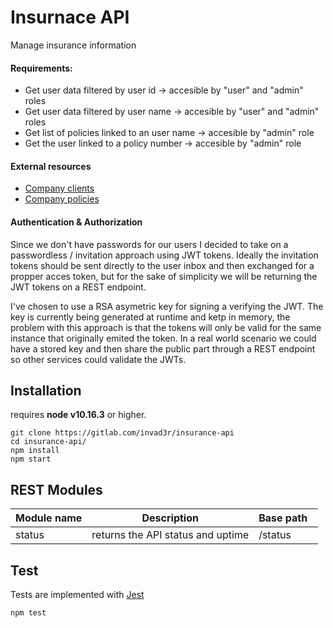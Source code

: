 # Insurnace API
Manage insurance information

#### Requirements:
- Get user data filtered by user id -> accesible by "user" and "admin" roles
- Get user data filtered by user name -> accesible by "user" and "admin" roles
- Get list of policies linked to an user name -> accesible by "admin" role
- Get the user linked to a policy number -> accesible by "admin" role 

#### External resources
- [Company clients](https://www.mocky.io/v2/5808862710000087232b75ac) 
- [Company policies](https://www.mocky.io/v2/580891a4100000e8242b75c5)

#### Authentication & Authorization
Since we don't have passwords for our users I decided to take on a passwordless / invitation 
approach using JWT tokens.
Ideally the invitation tokens should be sent directly to the user inbox and then exchanged for a propper acces token, but for the sake of simplicity we will be returning the JWT tokens on a REST endpoint.

I've chosen to use a RSA asymetric key for signing a verifying the JWT. The key is currently being generated at runtime and ketp in memory, the problem with this approach is that the tokens will only be valid for the same instance that originally emited the token.
In a real world scenario we could have a stored key and then share the public part through a REST endpoint so other services could validate the JWTs.


## Installation
requires __node v10.16.3__ or higher.
```
git clone https://gitlab.com/invad3r/insurance-api
cd insurance-api/
npm install
npm start
```

## REST Modules
| Module name        | Description                              | Base path               |
| ------------------ | ---------------------------------------- | ----------------------- |
| status             | returns the API status and uptime        | /status                 |


## Test
Tests are implemented with [Jest](https://jestjs.io/en/)
```
npm test
```
